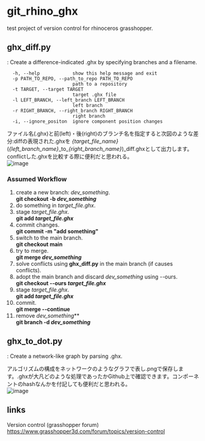 # git_rhino_ghx
test project of version control for rhinoceros grasshopper.

## ghx_diff.py
: Create a difference-indicated .ghx by specifying branches and a filename.
```
  -h, --help            show this help message and exit
  -p PATH_TO_REPO, --path_to_repo PATH_TO_REPO
                        path to a repository
  -t TARGET, --target TARGET
                        target .ghx file
  -l LEFT_BRANCH, --left_branch LEFT_BRANCH
                        left branch
  -r RIGHT_BRANCH, --right_branch RIGHT_BRANCH
                        right branch
  -i, --ignore_positon  ignore component position changes
```  
ファイル名(.ghx)と前(left)・後(right)のブランチ名を指定すると次図のような差分:diffの表現された.ghxを
*{target\_file\_name}*(*{left\_branch\_name}*\_to\_*{right\_branch\_name}*)\_diff.ghxとして出力します。
conflictした.ghxを比較する際に便利だと思われる。  
![image](https://user-images.githubusercontent.com/39890894/143173696-1133ab80-4001-4fd6-bf1f-934d37d7fc65.png)

### Assumed Workflow
1. create a new branch: *dev_something*.  
**git checkout -b *dev_something***
1. do something in *target\_file.ghx*.
1. stage *target\_file.ghx*.  
**git add *target\_file.ghx***
1. commit changes.  
**git commit -m "add something"**
1. switch to the main branch.  
**git checkout main**
1. try to merge.  
**git merge *dev_something***
1. solve conflicts using  **ghx_diff.py** in the main branch (if causes conflicts).
1. adopt the main branch and discard *dev_something* using --ours.  
**git checkout --ours *target\_file.ghx***
1. stage *target\_file.ghx*.  
**git add *target\_file.ghx***
1. commit.  
**git merge --continue**
1. remove *dev_something***  
**git branch -d *dev_something***

## ghx_to_dot.py
: Create a network-like graph by parsing .ghx.

アルゴリズムの構成をネットワークのようなグラフで表し.pngで保存します。.ghxが大凡どのような処理であったかGithub上で確認できます。コンポーネントのhashなんかを付記しても便利だと思われる。  
![image](https://user-images.githubusercontent.com/39890894/143174556-d42e2eec-5cf7-40d2-996f-404d885f84bd.png)

## links
Version control (grasshopper forum)  
https://www.grasshopper3d.com/forum/topics/version-control

